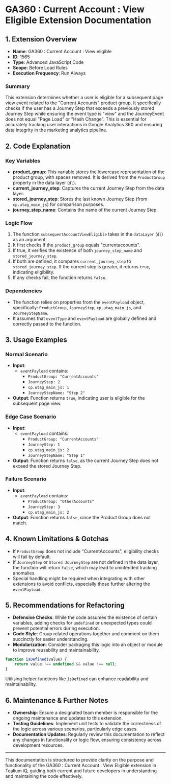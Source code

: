 # GA360 : Current Account : View Eligible Extension Documentation

## 1. Extension Overview

- **Name**: GA360 : Current Account : View eligible
- **ID**: 1565
- **Type**: Advanced JavaScript Code
- **Scope**: Before Load Rules
- **Execution Frequency**: Run Always

### Summary
This extension determines whether a user is eligible for a subsequent page view event related to the "Current Accounts" product group. It specifically checks if the user has a Journey Step that exceeds a previously stored Journey Step while ensuring the event type is "view" and the JourneyEvent does not equal "Page Load" or "Hash Change". This is essential for accurately tracking user interactions in Google Analytics 360 and ensuring data integrity in the marketing analytics pipeline.

## 2. Code Explanation

### Key Variables
- **product_group**: This variable stores the lowercase representation of the product group, with spaces removed. It is derived from the `ProductGroup` property in the data layer (`dl`).
- **current_journey_step**: Captures the current Journey Step from the data layer.
- **stored_journey_step**: Stores the last known Journey Step (from `cp.utag_main_js`) for comparison purposes.
- **journey_step_name**: Contains the name of the current Journey Step.

### Logic Flow
1. The function `subsequentAccountViewEligible` takes in the `dataLayer` (`dl`) as an argument.
2. It first checks if the `product_group` equals "currentaccounts".
3. If true, it verifies the existence of both `journey_step_name` and `stored_journey_step`.
4. If both are defined, it compares `current_journey_step` to `stored_journey_step`. If the current step is greater, it returns `true`, indicating eligibility.
5. If any checks fail, the function returns `false`.

### Dependencies
- The function relies on properties from the `eventPayload` object, specifically: `ProductGroup`, `JourneyStep`, `cp.utag_main_js`, and `JourneyStepName`.
- It assumes that `eventType` and `eventPayload` are globally defined and correctly passed to the function.

## 3. Usage Examples

### Normal Scenario
- **Input**: 
  - `eventPayload` contains:
    - `ProductGroup: "CurrentAccounts"`
    - `JourneyStep: 2`
    - `cp.utag_main_js: 1`
    - `JourneyStepName: "Step 2"`
- **Output**: Function returns `true`, indicating user is eligible for the subsequent page view.

### Edge Case Scenario
- **Input**: 
  - `eventPayload` contains:
    - `ProductGroup: "CurrentAccounts"`
    - `JourneyStep: 1`
    - `cp.utag_main_js: 2`
    - `JourneyStepName: "Step 1"`
- **Output**: Function returns `false`, as the current Journey Step does not exceed the stored Journey Step.

### Failure Scenario
- **Input**: 
  - `eventPayload` contains:
    - `ProductGroup: "OtherAccounts"`
    - `JourneyStep: 3`
    - `cp.utag_main_js: 2`
- **Output**: Function returns `false`, since the Product Group does not match.

## 4. Known Limitations & Gotchas

- If `ProductGroup` does not include "CurrentAccounts", eligibility checks will fail by default.
- If `JourneyStep` or `Stored JourneyStep` are not defined in the data layer, the function will return `false`, which may lead to unintended tracking anomalies.
- Special handling might be required when integrating with other extensions to avoid conflicts, especially those further altering the `eventPayload`.

## 5. Recommendations for Refactoring

- **Defensive Checks**: While the code assumes the existence of certain variables, adding checks for `undefined` or unexpected types could prevent potential errors during execution.
- **Code Style**: Group related operations together and comment on them succinctly for easier understanding.
- **Modularization**: Consider packaging this logic into an object or module to improve reusability and maintainability.

```javascript
function isDefined(value) {
    return value !== undefined && value !== null;
}
```

Utilising helper functions like `isDefined` can enhance readability and maintainability.

## 6. Maintenance & Further Notes

- **Ownership**: Ensure a designated team member is responsible for the ongoing maintenance and updates to this extension.
- **Testing Guidelines**: Implement unit tests to validate the correctness of the logic across various scenarios, particularly edge cases.
- **Documentation Updates**: Regularly review this documentation to reflect any changes in functionality or logic flow, ensuring consistency across development resources.

---

This documentation is structured to provide clarity on the purpose and functionality of the GA360 : Current Account : View Eligible extension in Tealium iQ, guiding both current and future developers in understanding and maintaining the code effectively.